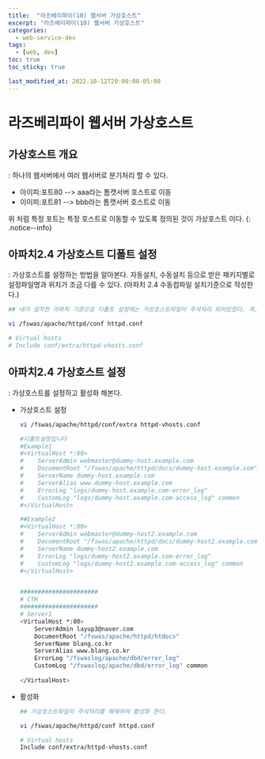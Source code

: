 ```yaml
---
title:  "라즈베리파이(10) 웹서버 가상호스트"
excerpt: "라즈베리파이(10) 웹서버 가상호스트"
categories:
  - web-service-dev
tags:
  - [web, dev]
toc: true
toc_sticky: true

last_modified_at: 2022-10-12T20:00:00-05:00
---
```


# 라즈베리파이 웹서버 가상호스트
## 가상호스트 개요
  : 하나의 웹서버에서 여러 웹서버로 분기처리 할 수 있다.

* 아이피:포트80 --> aaa라는 톰캣서버 호스트로 이동
* 이이피:포트81 --> bbb라는 톰캣서버 호스트로 이동

위 처럼 특정 포트는 특정 호스트로 이동할 수 있도록 정의된 것이 가상호스트 이다.
{: .notice--info}

## 아파치2.4 가상호스트 디폴트 설정
  : 가상호스트를 설정하는 방법을 알아본다. 자동설치, 수동설치 등으로 받은 패키지별로 설정파일명과 위치가 조금 다를 수 있다. (아파치 2.4 수동컴파일 설치기준으로 작성한다.)
    
```bash
## 내가 설치한 아파치 기준으로 디폴트 설정에는 가상호스트파일이 주석처리 되어있었다. 즉, 가상호스트가 사용되고 있지는 않다는 뜻이다.

vi /fswas/apache/httpd/conf httpd.conf

# Virtual hosts
# Include conf/extra/httpd-vhosts.conf

```

## 아파치2.4 가상호스트 설정
  : 가상호스트를 설정하고 활성화 해본다.  

- 가상호스트 설정
  
    ```bash
    vi /fswas/apache/httpd/conf/extra httpd-vhosts.conf
    
    #디폴트설정입니다
    #Example1
    #<VirtualHost *:80>
    #    ServerAdmin webmaster@dummy-host.example.com
    #    DocumentRoot "/fswas/apache/httpd/docs/dummy-host.example.com"
    #    ServerName dummy-host.example.com
    #    ServerAlias www.dummy-host.example.com
    #    ErrorLog "logs/dummy-host.example.com-error_log"
    #    CustomLog "logs/dummy-host.example.com-access_log" common
    #</VirtualHost>
    
    ##Example2
    #<VirtualHost *:80>
    #    ServerAdmin webmaster@dummy-host2.example.com
    #    DocumentRoot "/fswas/apache/httpd/docs/dummy-host2.example.com"
    #    ServerName dummy-host2.example.com
    #    ErrorLog "logs/dummy-host2.example.com-error_log"
    #    CustomLog "logs/dummy-host2.example.com-access_log" common
    #</VirtualHost>
    
    
    ######################
    # CTH
    ######################
    # Server1
    <VirtualHost *:80>
        ServerAdmin layup3@naver.com
        DocumentRoot "/fswas/apache/httpd/htdocs"
        ServerName blang.co.kr
        ServerAlias www.blang.co.kr
        ErrorLog "/fswaslog/apache/dbd/error_log"
        CustomLog "/fswaslog/apache/dbd/error_log" common                        
     
    </VirtualHost>
    ```


- 활성화

    ```bash
    ## 가상호스트파일이 주석처리를 해제하여 활성화 한다.
    
    vi /fswas/apache/httpd/conf httpd.conf
    
    # Virtual hosts
    Include conf/extra/httpd-vhosts.conf
  
    ```
